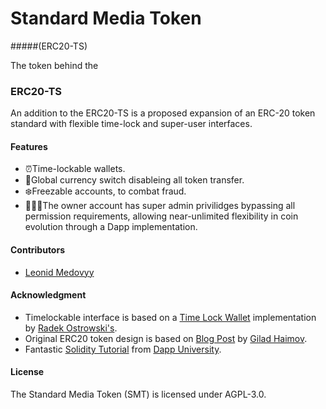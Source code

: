 # Standard Media Token 

#####(ERC20-TS)

The token behind the 



### ERC20-TS
An addition to the ERC20-TS is a proposed expansion of an ERC-20 token standard with flexible time-lock and super-user interfaces.

#### Features
- ⏰Time-lockable wallets.
- 🔐Global currency switch disableing all token transfer.
- ❄️Freezable accounts, to combat fraud.
- 🦸🏼‍♂️The owner account has super admin privilidges bypassing all permission requirements, allowing near-unlimited flexibility in coin evolution through a Dapp implementation.

#### Contributors
- [Leonid Medovyy](https://www.allaboutleo.com/)

#### Acknowledgment
- Timelockable interface is based on a [Time Lock Wallet](https://github.com/radek1st/time-locked-wallets) implementation by [Radek Ostrowski's](https://github.com/radek1st).
- Original ERC20 token design is based on [Blog Post](https://www.toptal.com/ethereum/create-erc20-token-tutorial) by [Gilad Haimov](https://gist.github.com/giladHaimov).
- Fantastic [Solidity Tutorial](https://www.youtube.com/watch?v=ipwxYa-F1uY) from [Dapp University](https://www.dappuniversity.com/articles/solidity-tutorial).

#### License
The Standard Media Token (SMT) is licensed under AGPL-3.0.
